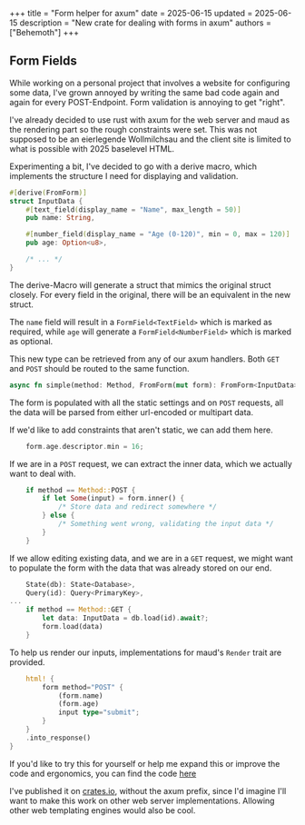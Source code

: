 +++
title = "Form helper for axum"
date = 2025-06-15
updated = 2025-06-15
description = "New crate for dealing with forms in axum"
authors = ["Behemoth"]
+++

## Form Fields

While working on a personal project that involves a website for configuring some data,
I've grown annoyed by writing the same bad code again and again for every POST-Endpoint.
Form validation is annoying to get "right".

I've already decided to use rust with axum for the web server and maud as the rendering part so
the rough constraints were set.
This was not supposed to be an eierlegende Wollmilchsau and the client site is limited to what is
possible with 2025 baselevel HTML.

Experimenting a bit, I've decided to go with a derive macro, which implements the structure I
need for displaying and validation.

```rs
#[derive(FromForm)]
struct InputData {
    #[text_field(display_name = "Name", max_length = 50)]
    pub name: String,

    #[number_field(display_name = "Age (0-120)", min = 0, max = 120)]
    pub age: Option<u8>,

    /* ... */
}
```

The derive-Macro will generate a struct that mimics the original struct closely.
For every field in the original, there will be an equivalent in the new struct.

The `name` field will result in a `FormField<TextField>` which is marked as required,
while `age` will generate a `FormField<NumberField>` which is marked as optional.

This new type can be retrieved from any of our axum handlers. Both `GET` and `POST` should be
routed to the same function.

```rs
async fn simple(method: Method, FromForm(mut form): FromForm<InputData>) -> Response<Body> {
```

The form is populated with all the static settings and on `POST` requests, all the data
will be parsed from either url-encoded or multipart data.

If we'd like to add constraints that aren't static, we can add them here.
```rs
    form.age.descriptor.min = 16;
```

If we are in a `POST` request, we can extract the inner data, which we actually want to deal with.
```rs
    if method == Method::POST {
        if let Some(input) = form.inner() {
            /* Store data and redirect somewhere */
        } else {
            /* Something went wrong, validating the input data */
        }
    }
```

If we allow editing existing data, and we are in a `GET` request,
we might want to populate the form with the data that was already stored on our end.

```rs
    State(db): State<Database>,
    Query(id): Query<PrimaryKey>,
...
    if method == Method::GET {
        let data: InputData = db.load(id).await?;
        form.load(data)
    }
```

To help us render our inputs, implementations for maud's `Render` trait are provided.
```rs
    html! {
        form method="POST" {
            (form.name)
            (form.age)
            input type="submit";
        }
    }
    .into_response()
}
```

If you'd like to try this for yourself or help me expand this or improve the code and ergonomics,
you can find the code [here](https://github.com/HookedBehemoth/axum-form-fields)

I've published it on [crates.io](https://crates.io/crates/form_fields), without the axum prefix,
since I'd imagine I'll want to make this work on other web server implementations.
Allowing other web templating engines would also be cool.

